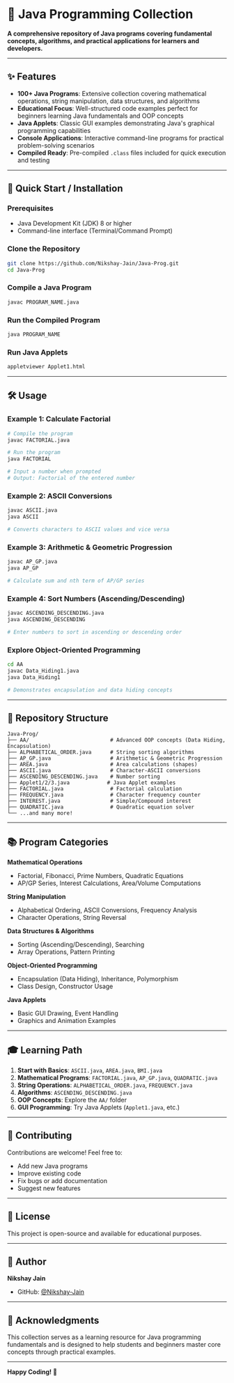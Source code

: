 # 🎯 Java Programming Collection

**A comprehensive repository of Java programs covering fundamental concepts, algorithms, and practical applications for learners and developers.**

---

## ✨ Features

- **100+ Java Programs**: Extensive collection covering mathematical operations, string manipulation, data structures, and algorithms
- **Educational Focus**: Well-structured code examples perfect for beginners learning Java fundamentals and OOP concepts
- **Java Applets**: Classic GUI examples demonstrating Java's graphical programming capabilities
- **Console Applications**: Interactive command-line programs for practical problem-solving scenarios
- **Compiled Ready**: Pre-compiled `.class` files included for quick execution and testing

---

## 🚀 Quick Start / Installation

### Prerequisites
- Java Development Kit (JDK) 8 or higher
- Command-line interface (Terminal/Command Prompt)

### Clone the Repository
```bash
git clone https://github.com/Nikshay-Jain/Java-Prog.git
cd Java-Prog
```

### Compile a Java Program
```bash
javac PROGRAM_NAME.java
```

### Run the Compiled Program
```bash
java PROGRAM_NAME
```

### Run Java Applets
```bash
appletviewer Applet1.html
```

---

## 🛠️ Usage

### Example 1: Calculate Factorial
```bash
# Compile the program
javac FACTORIAL.java

# Run the program
java FACTORIAL

# Input a number when prompted
# Output: Factorial of the entered number
```

### Example 2: ASCII Conversions
```bash
javac ASCII.java
java ASCII

# Converts characters to ASCII values and vice versa
```

### Example 3: Arithmetic & Geometric Progression
```bash
javac AP_GP.java
java AP_GP

# Calculate sum and nth term of AP/GP series
```

### Example 4: Sort Numbers (Ascending/Descending)
```bash
javac ASCENDING_DESCENDING.java
java ASCENDING_DESCENDING

# Enter numbers to sort in ascending or descending order
```

### Explore Object-Oriented Programming
```bash
cd AA
javac Data_Hiding1.java
java Data_Hiding1

# Demonstrates encapsulation and data hiding concepts
```

---

## 📂 Repository Structure

```
Java-Prog/
├── AA/                          # Advanced OOP concepts (Data Hiding, Encapsulation)
├── ALPHABETICAL_ORDER.java      # String sorting algorithms
├── AP_GP.java                   # Arithmetic & Geometric Progression
├── AREA.java                    # Area calculations (shapes)
├── ASCII.java                   # Character-ASCII conversions
├── ASCENDING_DESCENDING.java    # Number sorting
├── Applet1/2/3.java            # Java Applet examples
├── FACTORIAL.java               # Factorial calculation
├── FREQUENCY.java               # Character frequency counter
├── INTEREST.java                # Simple/Compound interest
├── QUADRATIC.java               # Quadratic equation solver
└── ...and many more!
```

---

## 📚 Program Categories

**Mathematical Operations**
- Factorial, Fibonacci, Prime Numbers, Quadratic Equations
- AP/GP Series, Interest Calculations, Area/Volume Computations

**String Manipulation**
- Alphabetical Ordering, ASCII Conversions, Frequency Analysis
- Character Operations, String Reversal

**Data Structures & Algorithms**
- Sorting (Ascending/Descending), Searching
- Array Operations, Pattern Printing

**Object-Oriented Programming**
- Encapsulation (Data Hiding), Inheritance, Polymorphism
- Class Design, Constructor Usage

**Java Applets**
- Basic GUI Drawing, Event Handling
- Graphics and Animation Examples

---

## 🎓 Learning Path

1. **Start with Basics**: `ASCII.java`, `AREA.java`, `BMI.java`
2. **Mathematical Programs**: `FACTORIAL.java`, `AP_GP.java`, `QUADRATIC.java`
3. **String Operations**: `ALPHABETICAL_ORDER.java`, `FREQUENCY.java`
4. **Algorithms**: `ASCENDING_DESCENDING.java`
5. **OOP Concepts**: Explore the `AA/` folder
6. **GUI Programming**: Try Java Applets (`Applet1.java`, etc.)

---

## 🤝 Contributing

Contributions are welcome! Feel free to:
- Add new Java programs
- Improve existing code
- Fix bugs or add documentation
- Suggest new features

---

## 📄 License

This project is open-source and available for educational purposes.

---

## 👤 Author

**Nikshay Jain**
- GitHub: [@Nikshay-Jain](https://github.com/Nikshay-Jain)

---

## 🌟 Acknowledgments

This collection serves as a learning resource for Java programming fundamentals and is designed to help students and beginners master core concepts through practical examples.

---

**Happy Coding! 🚀**
